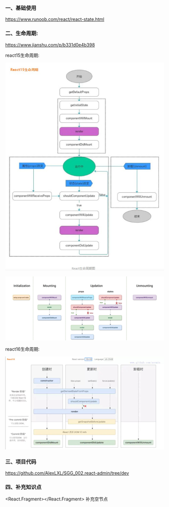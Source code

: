 ### 一、基础使用

https://www.runoob.com/react/react-state.html

### 二、生命周期:

https://www.jianshu.com/p/b331d0e4b398

react15生命周期:

![react15_lifecycle](./img/react15_lifecycle.jpg)

![react15_lifecycle](./img/react15_lifecycle2.jpg)

react16生命周期:

![react16_lifecycle](./img/react16_lifecycle.jpg)

### 三、项目代码

https://github.com/AlexLXL/SGG_002.react-admin/tree/dev


### 四、补充知识点

<React.Fragment></React.Fragment> 补充空节点